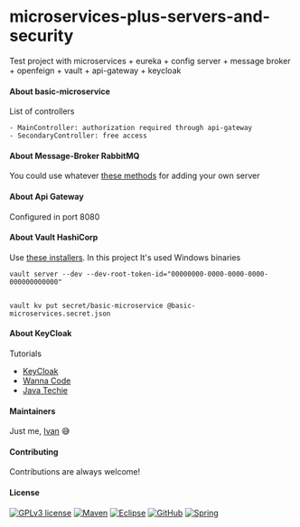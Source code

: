 # microservices-plus-servers-and-security

Test project with microservices + eureka + config server + message broker + openfeign + vault + api-gateway + keycloak 

#### About basic-microservice

List of controllers

	- MainController: authorization required through api-gateway
	- SecondaryController: free access
	
#### About Message-Broker RabbitMQ

You could use whatever [these methods](https://www.rabbitmq.com/download.html) for adding your own server


#### About Api Gateway

Configured in port 8080


#### About Vault HashiCorp

Use [these installers](https://developer.hashicorp.com/vault/downloads). In this project It's used Windows binaries

```
vault server --dev --dev-root-token-id="00000000-0000-0000-0000-000000000000"


vault kv put secret/basic-microservice @basic-microservices.secret.json

```

#### About KeyCloak

   Tutorials
	
   - [KeyCloak](https://www.keycloak.org/getting-started/getting-started-zip)
   - [Wanna Code](https://www.youtube.com/playlist?list=PL145AyWAbMDhwUbBL74s1D2ZV9EqBaQ1t)
   - [Java Techie](https://www.youtube.com/watch?v=KpITcN7O53Y)
	

#### Maintainers

Just me, [Ivan](https://github.com/Ivan-Montes) :sweat_smile:


#### Contributing

Contributions are always welcome! 


#### License

[![GPLv3 license](https://img.shields.io/badge/License-GPLv3-blue.svg)](https://choosealicense.com/licenses/gpl-3.0/)
[![Maven](https://badgen.net/badge/icon/maven?icon=maven&label)](https://https://maven.apache.org/)
[![Eclipse](https://badgen.net/badge/icon/eclipse?icon=eclipse&label)](https://https://eclipse.org/)
[![GitHub](https://badgen.net/badge/icon/github?icon=github&label)](https://github.com)
[![Spring](https://img.shields.io/badge/spring-blue?logo=Spring&logoColor=white)](https://spring.io)